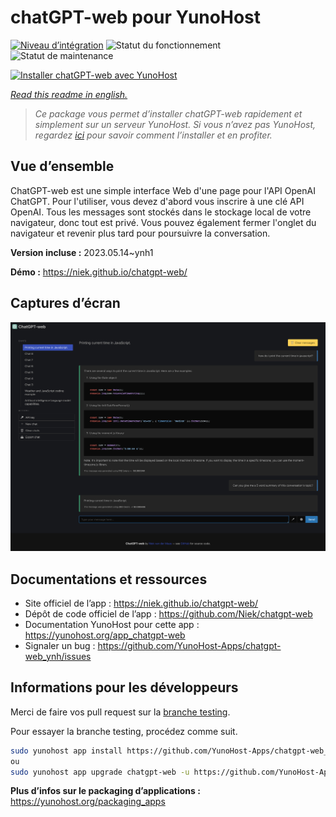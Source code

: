 <!--
N.B.: This README was automatically generated by https://github.com/YunoHost/apps/tree/master/tools/README-generator
It shall NOT be edited by hand.
-->

# chatGPT-web pour YunoHost

[![Niveau d’intégration](https://dash.yunohost.org/integration/chatgpt-web.svg)](https://dash.yunohost.org/appci/app/chatgpt-web) ![Statut du fonctionnement](https://ci-apps.yunohost.org/ci/badges/chatgpt-web.status.svg) ![Statut de maintenance](https://ci-apps.yunohost.org/ci/badges/chatgpt-web.maintain.svg)

[![Installer chatGPT-web avec YunoHost](https://install-app.yunohost.org/install-with-yunohost.svg)](https://install-app.yunohost.org/?app=chatgpt-web)

*[Read this readme in english.](./README.md)*

> *Ce package vous permet d’installer chatGPT-web rapidement et simplement sur un serveur YunoHost.
Si vous n’avez pas YunoHost, regardez [ici](https://yunohost.org/#/install) pour savoir comment l’installer et en profiter.*

## Vue d’ensemble

ChatGPT-web est une simple interface Web d'une page pour l'API OpenAI ChatGPT. Pour l'utiliser, vous devez d'abord vous inscrire à une clé API OpenAI. Tous les messages sont stockés dans le stockage local de votre navigateur, donc tout est privé. Vous pouvez également fermer l'onglet du navigateur et revenir plus tard pour poursuivre la conversation.

**Version incluse :** 2023.05.14~ynh1

**Démo :** https://niek.github.io/chatgpt-web/

## Captures d’écran

![Capture d’écran de chatGPT-web](./doc/screenshots/screenshot.png)

## Documentations et ressources

* Site officiel de l’app : <https://niek.github.io/chatgpt-web/>
* Dépôt de code officiel de l’app : <https://github.com/Niek/chatgpt-web>
* Documentation YunoHost pour cette app : <https://yunohost.org/app_chatgpt-web>
* Signaler un bug : <https://github.com/YunoHost-Apps/chatgpt-web_ynh/issues>

## Informations pour les développeurs

Merci de faire vos pull request sur la [branche testing](https://github.com/YunoHost-Apps/chatgpt-web_ynh/tree/testing).

Pour essayer la branche testing, procédez comme suit.

``` bash
sudo yunohost app install https://github.com/YunoHost-Apps/chatgpt-web_ynh/tree/testing --debug
ou
sudo yunohost app upgrade chatgpt-web -u https://github.com/YunoHost-Apps/chatgpt-web_ynh/tree/testing --debug
```

**Plus d’infos sur le packaging d’applications :** <https://yunohost.org/packaging_apps>